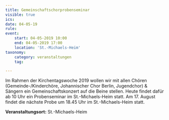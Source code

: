 ```yaml
---
title: Gemeinschaftschorprobenseminar
visible: true
ics: 
date: 04-05-19
rule: 
event:
	start: 04-05-2019 10:00
	end: 04-05-2019 17:00
	location: 'St.-Michaels-Heim'
taxonomy:
	category: veranstaltungen
	tag: 

---
```

Im Rahmen der Kirchentagswoche 2019 wollen wir mit allen Chören (Gemeinde-/Kinderchöre, Johannischer Chor Berlin, Jugendchor) &amp; Sängern ein Gemeinschaftskonzert auf die Beine stellen. Heute findet dafür ab 10 Uhr ein Probenseminar im St.-Michaels-Heim statt. Am 17. August findet die nächste Probe um 18.45 Uhr im St.-Michaels-Heim statt.


**Veranstaltungsort:** St.-Michaels-Heim

